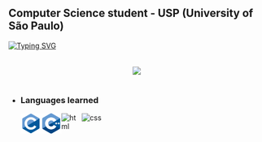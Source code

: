 <h2> Computer Science student - USP (University of São Paulo) </h2>

<a href="https://git.io/typing-svg"><img src="https://readme-typing-svg.demolab.com?font=Fira+Code&pause=1000&color=30A6DA&width=435&lines=Welcome+to+Leticia's+profile!" alt="Typing SVG" /></a>

<br>
  <div align="center">
    <img align="center" src="https://media2.giphy.com/media/lBIEqcrsAoW5X6wwT4/giphy.gif?cid=ecf05e472h379pv7nq8v90fzi5dxiicttgk5i0p5gvlhbxst&ep=v1_gifs_search&rid=giphy.gif&ct=g">
  </div>
<br>

<ul>
<li><h3> Languages learned </h3></li>

<img align="left" alt="c" src="https://raw.githubusercontent.com/devicons/devicon/master/icons/c/c-original.svg" width="40" height="40">
<img align="left" alt="c++" src="https://github.com/devicons/devicon/raw/master/icons/cplusplus/cplusplus-original.svg" width="40" height="40">
<img align="left" alt="html" src="https://img.icons8.com/color/48/000000/html-5.png" width="40" height="40" >
<img align="left" alt="css" src="https://img.icons8.com/color/48/000000/css3.png" width="40" height="40">

</ul>

